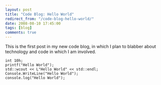 ```yaml
---
layout: post
title: "Code Blog: Hello World"
redirect_from: "/code-blog-hello-world/"
date: 2008-08-10 17:45:00
tags: [blog]
comments: true
---
```

This is the first post in my new code blog, in which I plan to blabber about technology and code in which I am involved.

```
int 10h;
printf("Hello World");
std::wcout << L"Hello World" << std::endl;
Console.WriteLine("Hello World");
console.log("Hello World");
```

